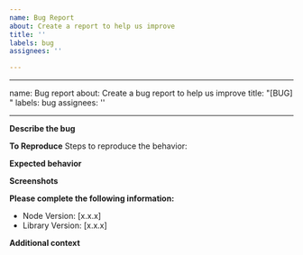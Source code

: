 ```yaml
---
name: Bug Report
about: Create a report to help us improve
title: ''
labels: bug
assignees: ''

---
```


---
name: Bug report
about: Create a bug report to help us improve
title: "[BUG] "
labels: bug
assignees: ''

---

**Describe the bug**
<!-- A clear and concise description of what the bug is. -->

**To Reproduce**
Steps to reproduce the behavior:
<!-- 1. Go to '...'
2. Click on '....'
3. Scroll down to '....'
4. See error -->

**Expected behavior**
<!-- A clear and concise description of what you expected to happen. -->

**Screenshots**
<!-- If applicable, add screenshots to help explain your problem. -->

**Please complete the following information:**
 - Node Version: [x.x.x]
 - Library Version: [x.x.x]

**Additional context**
<!-- Add any other context about the problem here. -->
